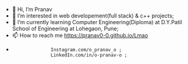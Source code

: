 - 👋 Hi, I’m Pranav
- 👀 I’m interested in web developement(full stack) & c++ projects;
- 🌱 I’m currently learning Computer Engineering(Diploma) at D.Y.Patil School of Engineering at Lohegaon, Pune;
- 📫 How to reach me https://pranav0-0.github.io/Lmao
-                   Instagram.com/o_pranav_o ;
                    LinkedIn.com/in/o-pranav-o ;
